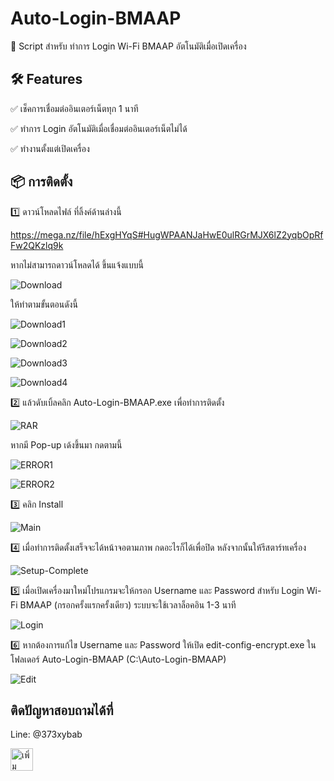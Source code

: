 # Auto-Login-BMAAP
🚀 Script สำหรับ ทำการ Login Wi-Fi BMAAP อัตโนมัติเมื่อเปิดเครื่อง


## 🛠 Features

✅ เช็คการเชื่อมต่ออินเตอร์เน็ตทุก 1 นาที

✅ ทำการ Login อัตโนมัติเมื่อเชื่อมต่ออินเตอร์เน็ตไม่ได้

✅ ทำงานตั้งแต่เปิดเครื่อง


## 📦 การติดตั้ง
1️⃣ ดาวน์โหลดไฟล์ ที่ลิ้งค์ด้านล่างนี้

https://mega.nz/file/hExgHYqS#HugWPAANJaHwE0ulRGrMJX6lZ2yqbOpRfFw2QKzlq9k

หากไม่สามารถดาวน์โหลดได้ ขึ้นแจ้งแบบนี้

![Download](https://github.com/rangsimanbkk/Auto-Login-BMAAP/blob/pic/Download.png?raw=true)

ให้ทำตามขั้นตอนดังนี้

![Download1](https://github.com/rangsimanbkk/Auto-Login-BMAAP/blob/pic/Download1.png?raw=true)

![Download2](https://github.com/rangsimanbkk/Auto-Login-BMAAP/blob/pic/Download2.png?raw=true)

![Download3](https://github.com/rangsimanbkk/Auto-Login-BMAAP/blob/pic/Download3.png?raw=true)

![Download4](https://github.com/rangsimanbkk/Auto-Login-BMAAP/blob/pic/Download4.png?raw=true)

2️⃣ แล้วดับเบิ้ลคลิก Auto-Login-BMAAP.exe เพื่อทำการติดตั้ง

![RAR](https://github.com/rangsimanbkk/Auto-Login-BMAAP/blob/pic/RAR.png?raw=true)

หากมี Pop-up เด้งขึ้นมา กดตามนี้

![ERROR1](https://github.com/rangsimanbkk/Auto-Login-BMAAP/blob/pic/Error1.png?raw=true)

![ERROR2](https://github.com/rangsimanbkk/Auto-Login-BMAAP/blob/pic/Error2.png?raw=true)


3️⃣ คลิก Install

![Main](https://github.com/rangsimanbkk/Auto-Login-BMAAP/blob/pic/Main.png?raw=true)

4️⃣ เมื่อทำการติดตั้งเสร็จจะได้หน้าจอตามภาพ กดอะไรก็ได้เพื่อปิด หลังจากนั้นให้รีสตาร์ทเครื่อง

![Setup-Complete](https://github.com/rangsimanbkk/Auto-Login-BMAAP/blob/pic/Setup-Complete.png?raw=true)

5️⃣ เมื่อเปิดเครื่องมาใหม่โปรแกรมจะให้กรอก Username และ Password สำหรับ Login Wi-Fi BMAAP (กรอกครั้งแรกครั้งเดียว) ระบบจะใช้เวลาล็อคอิน 1-3 นาที

![Login](https://github.com/rangsimanbkk/Auto-Login-BMAAP/blob/pic/Login.png?raw=true)

6️⃣ หากต้องการแก้ไข Username และ Password ให้เปิด edit-config-encrypt.exe ในโฟลเดอร์ Auto-Login-BMAAP (C:\Auto-Login-BMAAP)

![Edit](https://github.com/rangsimanbkk/Auto-Login-BMAAP/blob/pic/Edit.png?raw=true)

## ติดปัญหาสอบถามได้ที่
Line: @373xybab 

<a href="https://lin.ee/164k6B8"><img src="https://scdn.line-apps.com/n/line_add_friends/btn/th.png" alt="เพิ่มเพื่อน" height="36" border="0"></a>